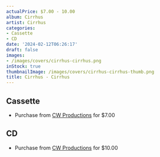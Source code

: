 ```yaml
---
actualPrice: $7.00 - 10.00
album: Cirrhus
artist: Cirrhus
categories:
- Cassette
- CD
date: '2024-02-12T06:26:17'
draft: false
images:
- /images/covers/cirrhus-cirrhus.png
inStock: true
thumbnailImage: /images/covers/cirrhus-cirrhus-thumb.png
title: Cirrhus - Cirrhus
---
```


## Cassette
* Purchase from [CW Productions](https://shop.cwproductions.net/products/cirrhus-cirrhus-tape-1) for $7.00
## CD
* Purchase from [CW Productions](https://shop.cwproductions.net/products/cirrhus-cirrhus-cd-1) for $10.00
